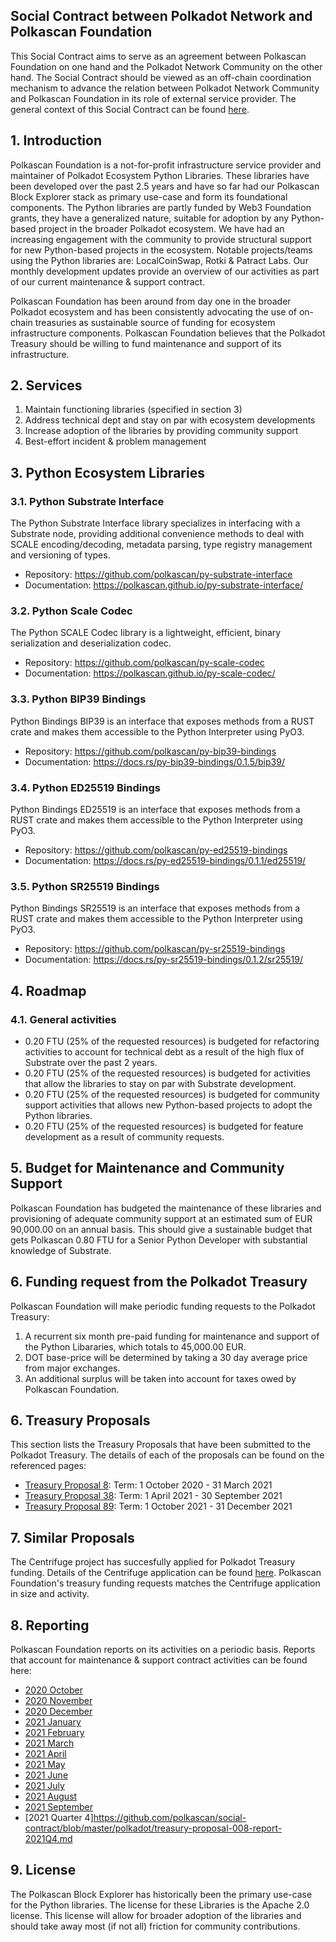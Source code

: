 ## Social Contract between Polkadot Network and Polkascan Foundation
This Social Contract aims to serve as an agreement between Polkascan Foundation on one hand and the Polkadot Network Community on the other hand. The Social Contract should be viewed as an off-chain coordination mechanism to advance the relation between Polkadot Network Community and Polkascan Foundation in its role of external service provider. The general context of this Social Contract can be found [here](https://github.com/polkascan/social-contract/blob/master/README.md).

## 1. Introduction
Polkascan Foundation is a not-for-profit infrastructure service provider and maintainer of Polkadot Ecosystem Python Libraries. These libraries have been developed over the past 2.5 years and have so far had our Polkascan Block Explorer stack as primary use-case and form its foundational components. The Python libraries are partly funded by Web3 Foundation grants, they have a generalized nature, suitable for adoption by any Python-based project in the broader Polkadot ecosystem. We have had an increasing engagement with the community to provide structural support for new Python-based projects in the ecosystem. Notable projects/teams using the Python libraries are: LocalCoinSwap, Rotki & Patract Labs. Our monthly development updates provide an overview of our activities as part of our current maintenance & support contract.

Polkascan Foundation has been around from day one in the broader Polkadot ecosystem and has been consistently advocating the use of on-chain treasuries as sustainable source of funding for ecosystem infrastructure components. Polkascan Foundation believes that the Polkadot Treasury should be willing to fund maintenance and support of its infrastructure.

## 2. Services
1. Maintain functioning libraries (specified in section 3)
2. Address technical dept and stay on par with ecosystem developments
3. Increase adoption of the libraries by providing community support
4. Best-effort incident & problem management

## 3. Python Ecosystem Libraries
### 3.1. Python Substrate Interface
The Python Substrate Interface library specializes in interfacing with a Substrate node, providing additional convenience methods to deal with SCALE encoding/decoding, metadata parsing, type registry management and versioning of types.
- Repository: https://github.com/polkascan/py-substrate-interface
- Documentation: https://polkascan.github.io/py-substrate-interface/

### 3.2. Python Scale Codec
The Python SCALE Codec library is a lightweight, efficient, binary serialization and deserialization codec.
- Repository: https://github.com/polkascan/py-scale-codec
- Documentation: https://polkascan.github.io/py-scale-codec/

### 3.3. Python BIP39 Bindings
Python Bindings BIP39 is an interface that exposes methods from a RUST crate and makes them accessible to the Python Interpreter using PyO3.
- Repository: https://github.com/polkascan/py-bip39-bindings
- Documentation: https://docs.rs/py-bip39-bindings/0.1.5/bip39/

### 3.4. Python ED25519 Bindings
Python Bindings ED25519 is an interface that exposes methods from a RUST crate and makes them accessible to the Python Interpreter using PyO3.
- Repository: https://github.com/polkascan/py-ed25519-bindings
- Documentation: https://docs.rs/py-ed25519-bindings/0.1.1/ed25519/

### 3.5. Python SR25519 Bindings
Python Bindings SR25519 is an interface that exposes methods from a RUST crate and makes them accessible to the Python Interpreter using PyO3.
- Repository: https://github.com/polkascan/py-sr25519-bindings
- Documentation: https://docs.rs/py-sr25519-bindings/0.1.2/sr25519/

## 4. Roadmap
### 4.1. General activities
- 0.20 FTU (25% of the requested resources) is budgeted for refactoring activities to account for technical debt as a result of the high flux of Substrate over the past 2 years.
- 0.20 FTU (25% of the requested resources) is budgeted for activities that allow the libraries to stay on par with Substrate development.
- 0.20 FTU (25% of the requested resources) is budgeted for community support activities that allows new Python-based projects to adopt the Python libraries.
- 0.20 FTU (25% of the requested resources) is budgeted for feature development as a result of community requests. 

## 5. Budget for Maintenance and Community Support
Polkascan Foundation has budgeted the maintenance of these libraries and provisioning of adequate community support at an estimated sum of EUR 90,000.00 on an annual basis. This should give a sustainable budget that gets Polkascan 0.80 FTU for a Senior Python Developer with substantial knowledge of Substrate.

## 6. Funding request from the Polkadot Treasury
Polkascan Foundation will make periodic funding requests to the Polkadot Treasury:
1. A recurrent six month pre-paid funding for maintenance and support of the Python Libararies, which totals to 45,000.00 EUR.
2. DOT base-price will be determined by taking a 30 day average price from major exchanges.
3. An additional surplus will be taken into account for taxes owed by Polkascan Foundation.

## 6. Treasury Proposals
This section lists the Treasury Proposals that have been submitted to the Polkadot Treasury.
The details of each of the proposals can be found on the referenced pages:
- [Treasury Proposal 8](https://github.com/polkascan/social-contract/blob/master/polkadot/treasury-proposal-008.md): Term: 1 October 2020 - 31 March 2021
- [Treasury Proposal 38](https://github.com/polkascan/social-contract/blob/master/polkadot/treasury-proposal-038.md): Term: 1 April 2021 - 30 September 2021
- [Treasury Proposal 89](https://github.com/polkascan/social-contract/blob/master/polkadot/treasury-proposal-089.md): Term: 1 October 2021 - 31 December 2021

## 7. Similar Proposals
The Centrifuge project has succesfully applied for Polkadot Treasury funding. 
Details of the Centrifuge application can be found [here](https://polkadot.polkassembly.io/post/39).
Polkascan Foundation's treasury funding requests matches the Centrifuge application in size and activity.

## 8. Reporting
Polkascan Foundation reports on its activities on a periodic basis.
Reports that account for maintenance & support contract activities can be found here:
- [2020 October](https://github.com/polkascan/social-contract/blob/master/polkadot/treasury-proposal-008-report-202010.md)
- [2020 November](https://github.com/polkascan/social-contract/blob/master/polkadot/treasury-proposal-008-report-202011.md)
- [2020 December](https://github.com/polkascan/social-contract/blob/master/polkadot/treasury-proposal-008-report-202012.md)
- [2021 January](https://github.com/polkascan/social-contract/blob/master/polkadot/treasury-proposal-008-report-202101.md)
- [2021 February](https://github.com/polkascan/social-contract/blob/master/polkadot/treasury-proposal-008-report-202102.md)
- [2021 March](https://github.com/polkascan/social-contract/blob/master/polkadot/treasury-proposal-008-report-202103.md)
- [2021 April](https://github.com/polkascan/social-contract/blob/master/polkadot/treasury-proposal-008-report-202104.md)
- [2021 May](https://github.com/polkascan/social-contract/blob/master/polkadot/treasury-proposal-008-report-202105.md)
- [2021 June](https://github.com/polkascan/social-contract/blob/master/polkadot/treasury-proposal-008-report-202106.md)
- [2021 July](https://github.com/polkascan/social-contract/blob/master/polkadot/treasury-proposal-008-report-202107.md)
- [2021 August](https://github.com/polkascan/social-contract/blob/master/polkadot/treasury-proposal-008-report-202108.md)
- [2021 September](https://github.com/polkascan/social-contract/blob/master/polkadot/treasury-proposal-008-report-202109.md)
- [2021 Quarter 4]https://github.com/polkascan/social-contract/blob/master/polkadot/treasury-proposal-008-report-2021Q4.md


## 9. License
The Polkascan Block Explorer has historically been the primary use-case for the Python libraries. The license for these Libraries is the Apache 2.0 license.  This license will allow for broader adoption of the libraries and should take away most (if not all) friction for community contributions.
